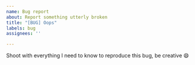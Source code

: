 ```yaml
---
name: Bug report
about: Report something utterly broken
title: "[BUG] Oops"
labels: bug
assignees: ''

---
```


Shoot with everything I need to know to reproduce this bug, be creative 😄
